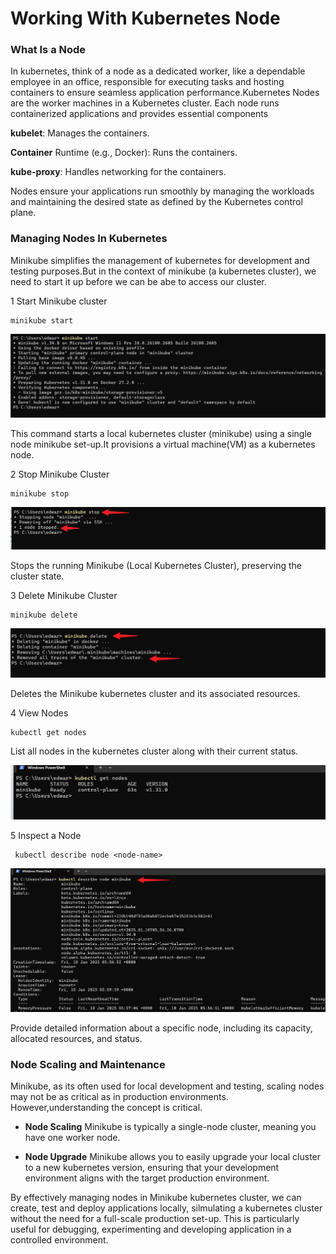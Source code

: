 # Working With Kubernetes Node

### What Is a Node

In kubernetes, think of a node as a dedicated worker, like a dependable employee in an office, responsible for executing tasks and hosting containers to ensure seamless application performance.Kubernetes Nodes are the worker machines in a Kubernetes cluster. Each node runs containerized applications and provides essential components

**kubelet**: Manages the containers.

**Container** Runtime (e.g., Docker): Runs the containers.

**kube-proxy**: Handles networking for the containers.

Nodes ensure your applications run smoothly by managing the workloads and maintaining the desired state as defined by the Kubernetes control plane.

### Managing Nodes In Kubernetes

  Minikube simplifies the management of kubernetes for development and testing purposes.But in the context of minikube (a kubernetes cluster), we need to start it up before we can be abe to access our cluster.

  1 Start Minikube cluster

    minikube start

   ![](./img/n1.png)

   This command starts a local kubernetes cluster (minikube) using a single node minikube set-up.It provisions a virtual machine(VM) as a kubernetes node.

 2 Stop Minikube Cluster

    minikube stop
  
  ![](./img/n2.png)

   Stops the running Minikube (Local Kubernetes Cluster), preserving the cluster state.


 3 Delete Minikube Cluster

    minikube delete

 ![](./img/n3.png)

  Deletes the Minikube kubernetes cluster and its associated resources.

  
 4 View Nodes

    kubectl get nodes
 
  
  List all nodes in the kubernetes cluster along with their current status.

  ![](./img/n4.png)

 5 Inspect a Node

     kubectl describe node <node-name>

![](./img/n5.png)

   Provide detailed information about a specific node, including its capacity, allocated resources, and status.

 
 ### Node Scaling and Maintenance

 Minikube, as its often used for local development and testing, scaling nodes may not be as critical as in production environments. However,understanding the concept is critical.

 * **Node Scaling** Minikube is typically a single-node cluster, meaning you have one worker node.

 * **Node Upgrade** Minikube allows you to easily upgrade your local cluster to a new kubernetes version, ensuring that your development environment aligns with the target production environment.

 By effectively managing nodes in Minikube kubernetes cluster, we can create, test and deploy applications locally, silmulating a kubernetes cluster without the need for a full-scale production set-up. This is particularly useful for debugging, experimenting and developing application in a controlled environment.